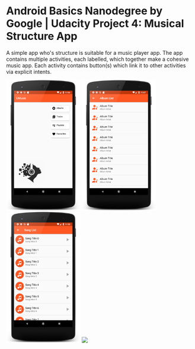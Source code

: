# Android Basics Nanodegree by Google | Udacity Project 4: Musical Structure App

A simple app who's structure is suitable for a music player app. The app contains multiple activities, each labelled, which together make a cohesive music app. Each activity contains button(s) which link it to other activities via explicit intents.

<img src="https://raw.githubusercontent.com/angela-aciobanitei/android-umusic/master/screenshot-umusic1.png" width="200"/> <img src="https://raw.githubusercontent.com/angela-aciobanitei/android-umusic/master/screenshot-umusic2.png" width="200"/> <img src="https://raw.githubusercontent.com/angela-aciobanitei/android-umusic/master/screenshot-umusic3.png" width="200"/> <img src="https://raw.githubusercontent.com/angela-aciobanitei/android-umusic/master/screenshot-umusic4.png" width="200"/> 
